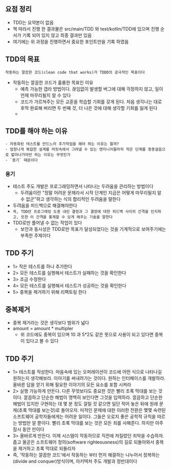 ## 요점 정리

- TDD는 요약본이 없음
- 책 따라서 진행 한 결과물은 src/main/TDD 와 test/kotlin/TDD에 있으며 진행 순서가 기록 되어 있지 않고 최종 결과만 있음
- 여기에는 위 과정을 진행하면서 중요한 포인트만을 기록 하였음

## TDD의 목표

`작동하는 깔끔한 코드(clean code that works)가 TDDD의 궁극적인 목표이다`

- 작동하는 깔끔한 코드가 훌륭한 목표인 이유
    - 예측 가능한 갭라 방법이다. 끊임없이 발생할 버그에 대해 걱정하지 않고, 일이 언제 마무리될지 알 수 있다
    - 코드가 가르쳐주는 모든 교훈을 학습할 기회를 갖게 된다. 처음 생각나는 대로 후딱 완료해 버리면 두 번째 것, 더 나은 것에 대해 생각할 기회를 잃게 된다
    -

## TDD를 해야 하는 이유

    - 자동화된 테스트를 만드느라 추가작업을 해야 하는 이유는 뭘까?
    - 엄청나게 복잡한 설계를 머릿속에서 그려낼 수 있는 엔지니어들마저 작은 단계를 종종걸음으로 밟아나가야만 하는 이유는 무엇인가
    - `용기` 때문이다

### 용기

- 테스트 주도 개발은 프로그래밍하면서 나타나는 두려움을 관리하는 방법이다
    - 두려움이란 "정말 어려운 문제라서 시작 단계인 지금은 어떻게 마무리될지 알 수 없군"하고 생각하는 식의 합리적인 두려움을 말한다
- 두려움을 피드백으로 해결해야한다
- `즉, TDD란 프로그래밍 도중 내린 결정과 그 결정에 대한 피드백 사이의 간격을 인지하고, 또한 이 간격을 통제할 수 있게 해주는 기술을 말한다`
- TDD로만 풀어낼 수 없는 작업이 있다
    - 보안과 동시성은 TDD로만 목표가 달성되었다는 것을 기계적으로 보여주기에는 부족한 주제이다

## TDD 주기

- 1> 작은 테스트를 하나 추가한다
- 2> 모든 테스트를 실행해서 테스트가 실패하는 것을 확인한다
- 3> 조금 수정한다
- 4> 모든 테스트를 실행해서 테스트가 성공하는 것을 확인한다
- 5> 중복을 제거하기 위해 리팩토링 한다

## 중복제거

- 중복 제거라는 것은 생각보다 범위가 넓다
- amount = amount * multipler
    - 위 코드에도 중복이 있으며 10 과 5*2도 같은 뜻으로 사용이 되고 있다면 중복이 있다고 볼 수 있다

## TDD 주기

- 1> 테스트를 작성한다. 마음속에 있는 오퍼레이션이 코드에 어떤 식으로 나타나길 원하는지 생각해보라. 이야기를 써내려가는 것이다. 원하는 인터페이스를 개발하라. 올바른 답을 얻기 위해 필요한 이야기의 모든 요소를
  포함 시켜라
- 2> 실행 가능하게 만든다. 다른 무엇보다도 중요한 것은 빨리 초록 막대를 보는 것이다. 깔끔하고 단순한 해법이 명백히 보인다면 그것을 입력하라. 깔끔하고 단순한 해법이 있지만 구현하는 데 몇 분 정도 걸릴 것
  같으면 일단 적어 놓은 뒤에 원래 문제(초록 막대를 보는것)로 돌아오자. 미적인 문제에 대한 이러한 전환은 몇몇 숙련된 소프트웨어 공학자들에게는 어려운 일이다. 그들은 오로지 좋은 공학적 규칙을 따르는 방법만 알
  뿐이다. 빨리 초록 막대를 보는 것은 모든 죄를 사해준다. 하지만 아주 잠시 동안 만이다
- 3> 올바르게 만든다. 이제 시스템이 작동하므로 직전에 저질렀던 죄악을 수습하자. 좁고 올곧은 소프트웨어 정의(software righteousness)의 길로 되돌아와서 중복을 제거하고 초록 막대로 되돌리자
- 즉, '작동하는 깔끔한 코드'에서 작동하는 부터 먼저 해결하는 나누어서 정복하는(divide and conquer)방식이며, 아키텍처 주도 개발과 정반대이다
